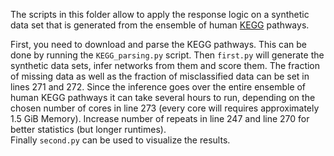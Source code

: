 The scripts in this folder allow to apply the response logic on a synthetic data set that is generated from the ensemble of human [KEGG](https://www.kegg.jp/) pathways.  

First, you need to download and parse the KEGG pathways. This can be done by running the `KEGG_parsing.py` script. 
Then `first.py` will generate the synthetic data sets, infer networks from them and score them. The fraction of missing data as well as the fraction of misclassified data can be set in lines 271 and 272. Since the inference goes over the entire ensemble of human KEGG pathways it can take several hours to run, depending on the chosen number of cores in line 273 (every core will requires approximately 1.5 GiB Memory). Increase number of repeats in line 247 and line 270 for better statistics (but longer runtimes).  
Finally `second.py` can be used to visualize the results.




